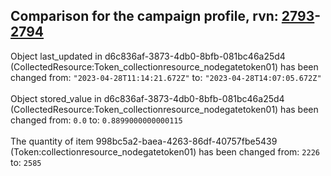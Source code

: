 ## Comparison for the campaign profile, rvn: [2793](https://github.com/PRO100KatYT/FortniteProfileRevisions/tree/main/profiles/campaign/2793%20campaign.json)-[2794](https://github.com/PRO100KatYT/FortniteProfileRevisions/tree/main/profiles/campaign/2794%20campaign.json)

Object last_updated in d6c836af-3873-4db0-8bfb-081bc46a25d4 (CollectedResource:Token_collectionresource_nodegatetoken01) has been changed from: `"2023-04-28T11:14:21.672Z"` to: `"2023-04-28T14:07:05.672Z"`
<br><br>
Object stored_value in d6c836af-3873-4db0-8bfb-081bc46a25d4 (CollectedResource:Token_collectionresource_nodegatetoken01) has been changed from: `0.0` to: `0.8899000000000115`
<br><br>
The quantity of item 998bc5a2-baea-4263-86df-40757fbe5439 (Token:collectionresource_nodegatetoken01) has been changed from: `2226` to: `2585`
<br><br>
